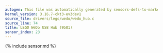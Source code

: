 ```yaml
---
autogen: This file was automatically generated by sensors-defs-to-markdown.py
kernel_version: 3.16.7-ckt3-ev3dev1
source_file: drivers/lego/wedo/wedo_hub.c
source_line: 74
title: LEGO WeDo USB Hub (9581)
sensor_index: 23
---
```


{% include sensor.md %}
